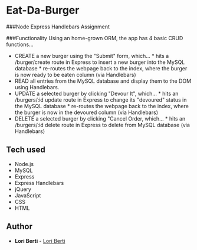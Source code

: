 # Eat-Da-Burger

###Node Express Handlebars Assignment

###Functionality
Using an home-grown ORM, the app has 4 basic CRUD functions...

- CREATE a new burger using the "Submit" form, which... * hits a /burger/create route in Express to insert a new burger into the MySQL database * re-routes the webpage back to the index, where the burger is now ready to be eaten column (via Handlebars)
- READ all entries from the MySQL database and display them to the DOM using Handlebars.
- UPDATE a selected burger by clicking "Devour It", which... * hits an /burgers/:id update route in Express to change its "devoured" status in the MySQL database * re-routes the webpage back to the index, where the burger is now in the devoured column (via Handlebars)
- DELETE a selected burger by clicking "Cancel Order, which... * hits an /burgers/:id delete route in Express to delete from MySQL database (via Handlebars)

## Tech used
- Node.js
- MySQL
- Express 
- Express Handlebars
- jQuery
- JavaScript
- CSS
- HTML

## Author

* **Lori Berti** - [Lori Berti](https://github.com/lberti92)